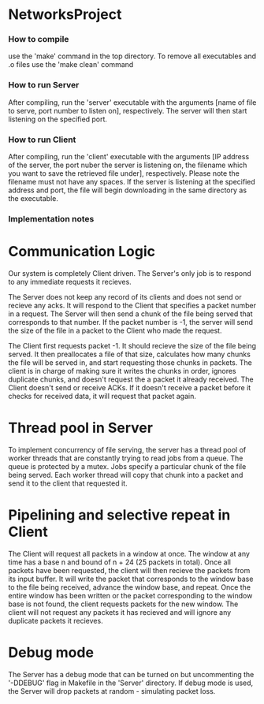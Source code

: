 # NetworksProject

### How to compile ###
use the 'make' command in the top directory. To remove all executables and .o files use the 'make clean' command

### How to run Server ###
After compiling, run the 'server' executable with the arguments [name of file to serve, port number to listen on], respectively. The server will then start listening on the specified port.

### How to run Client ###
After compiling, run the 'client' executable with the arguments [IP address of the server, the port nuber the server is listening on, the filename which you want to save the retrieved file under], respectively. Please note the filename must not have any spaces. If the server is listening at the specified address and port, the file will begin downloading in the same directory as the executable.


### Implementation notes ###
# Communication Logic
Our system is completely Client driven. The Server's only job is to respond to any immediate requests it recieves.

The Server does not keep any record of its clients and does not send or recieve any acks. It will respond to the Client that specifies a packet number in a request. The Server will then send a chunk of the file being served that corresponds to that number. If the packet number is -1, the server will send the size of the file in a packet to the Client who made the request.

The Client first requests packet -1. It should recieve the size of the file being served. It then preallocates a file of that size, calculates how many chunks the file will be served in, and start requesting those chunks in packets. The client is in charge of making sure it writes the chunks in order, ignores duplicate chunks, and doesn't request the a packet it already received. The Client doesn't send or receive ACKs. If it doesn't receive a packet before it checks for received data, it will request that packet again.

# Thread pool in Server
To implement concurrency of file serving, the server has a thread pool of worker threads that are constantly trying to read jobs from a queue. The queue is protected by a mutex. Jobs specify a particular chunk of the file being served. Each worker thread will copy that chunk into a packet and send it to the client that requested it.

# Pipelining and selective repeat in Client
The Client will request all packets in a window at once. The window at any time has a base n and bound of n + 24 (25 packets in total). Once all packets have been requested, the client will then recieve the packets from its input buffer. It will write the packet that corresponds to the window base to the file being received, advance the window base, and repeat. Once the entire window has been written or the packet corresponding to the window base is not found, the client requests packets for the new window. The client will not request any packets it has recieved and will ignore any duplicate packets it recieves.

# Debug mode
The Server has a debug mode that can be turned on but uncommenting the '-DDEBUG' flag in Makefile in the 'Server' directory. If debug mode is used, the Server will drop packets at random - simulating packet loss.